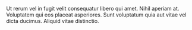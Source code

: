 Ut rerum vel in fugit velit consequatur libero qui amet. Nihil aperiam at. Voluptatem qui eos placeat asperiores. Sunt voluptatum quia aut vitae vel dicta ducimus. Aliquid vitae distinctio.